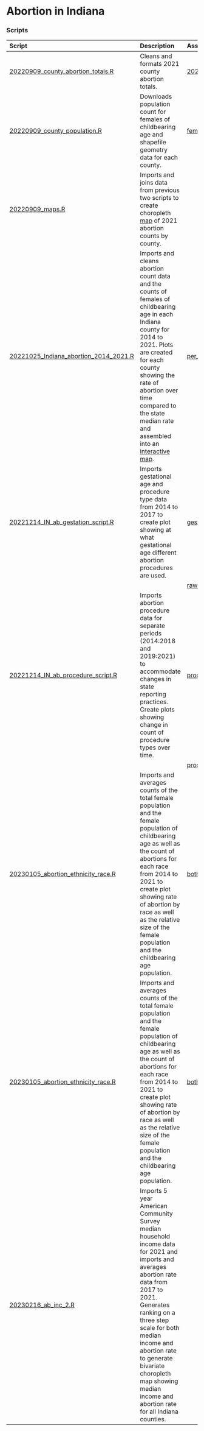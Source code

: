 # Abortion in Indiana

### Scripts


**Script** |**Description**| **Associated CSV file(s)**
:---|:---|:---|
[20220909_county_abortion_totals.R](https://github.com/tedschurter/indiana_abortion/blob/main/Scripts/20220909_county_abortion_totals.R) | Cleans and formats 2021 county abortion totals. |[2021_abortion_count.csv](https://github.com/tedschurter/indiana_abortion/blob/main/Exported_Data/2021_abortion_count.csv)
[20220909_county_population.R](https://github.com/tedschurter/indiana_abortion/blob/main/Scripts/20220909_county_population.R)|Downloads population count for females of childbearing age and shapefile geometry data for each county.|[fem_co_pop.csv](https://github.com/tedschurter/indiana_abortion/blob/main/Exported_Data/fem_co_pop.csv)
[20220909_maps.R](https://github.com/tedschurter/indiana_abortion/blob/main/Scripts/20220909_maps.R)|Imports and joins data from previous two scripts to create choropleth [map](https://github.com/tedschurter/indiana_abortion/blob/main/Plots/20221027_maps_01.pdf) of 2021 abortion counts by county.|
[20221025_Indiana_abortion_2014_2021.R](https://github.com/tedschurter/indiana_abortion/blob/main/Scripts/20221025_Indiana_abortion_2014_2021.R) |Imports and cleans abortion count data and the counts of females of childbearing age in each Indiana county for 2014 to 2021. Plots are created for each county showing the rate of abortion over time compared to the state median rate and assembled into an [interactive map](https://tedschurter.github.io/indiana_abortion/).|[per_cap.csv](https://github.com/tedschurter/indiana_abortion/blob/main/Exported_Data/per_cap.csv)
[20221214_IN_ab_gestation_script.R](https://github.com/tedschurter/indiana_abortion/blob/main/Scripts/20221214_IN_ab_gestation_script.R)|Imports gestational age and procedure type data from 2014 to 2017 to create plot showing at what gestational age different abortion procedures are used.|[gest.csv](https://github.com/tedschurter/indiana_abortion/blob/main/Exported_Data/gest.csv)
|||[raw_gest.csv](https://github.com/tedschurter/indiana_abortion/blob/main/Exported_Data/raw_gest.csv)
[20221214_IN_ab_procedure_script.R](https://github.com/tedschurter/indiana_abortion/blob/main/Scripts/20221214_IN_ab_procedure_script.R)|Imports abortion procedure data for separate periods (2014:2018 and 2019:2021) to accommodate changes in state reporting practices. Create plots showing change in count of procedure types over time. |[procedure_totals_pct_chng.csv](https://github.com/tedschurter/indiana_abortion/blob/main/Exported_Data/procedure_totals_pct_chng.csv)
|||[procedure_14_18.csv](https://github.com/tedschurter/indiana_abortion/blob/main/Exported_Data/procedure_14_18.csv)
[20230105_abortion_ethnicity_race.R](https://github.com/tedschurter/indiana_abortion/blob/main/Scripts/20230105_abortion_ethnicity_race.R)|Imports and averages counts of the total female population and the female population of childbearing age as well as the count of abortions for each race from 2014 to 2021 to create plot showing rate of abortion by race as well as the relative size of the female population and the childbearing age population.|[both_pop.csv](https://github.com/tedschurter/indiana_abortion/blob/main/Exported_Data/both_pop.csv)|
[20230105_abortion_ethnicity_race.R](https://github.com/tedschurter/indiana_abortion/blob/main/Scripts/20230105_abortion_ethnicity_race.R)|Imports and averages counts of the total female population and the female population of childbearing age as well as the count of abortions for each race from 2014 to 2021 to create plot showing rate of abortion by race as well as the relative size of the female population and the childbearing age population.|[both_pop.csv](https://github.com/tedschurter/indiana_abortion/blob/main/Exported_Data/both_pop.csv)
[20230216_ab_inc_2.R](https://github.com/tedschurter/indiana_abortion/blob/main/Scripts/20230216_ab_inc_2.R)|Imports 5 year American Community Survey median household income data for 2021 and imports and averages abortion rate data from 2017 to 2021. Generates ranking on a three step scale for both median income and abortion rate to generate bivariate choropleth map showing median income and abortion rate for all Indiana counties.|
